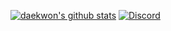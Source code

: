 [![daekwon's github stats](https://github-readme-stats.vercel.app/api?username=Daekwon0609&theme=dark)](https://github.com/Daekwon0609/)
[![Discord](https://discord.c99.nl/widget/theme-4/720112607268307004.png)](https://github.com/Daekwon0609/)
